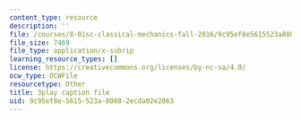 ```yaml
---
content_type: resource
description: ''
file: /courses/8-01sc-classical-mechanics-fall-2016/9c95ef8e5615523a80882ecda02e2063_jM-JYT2j6Yw.vtt
file_size: 7469
file_type: application/x-subrip
learning_resource_types: []
license: https://creativecommons.org/licenses/by-nc-sa/4.0/
ocw_type: OCWFile
resourcetype: Other
title: 3play caption file
uid: 9c95ef8e-5615-523a-8088-2ecda02e2063
---
```

